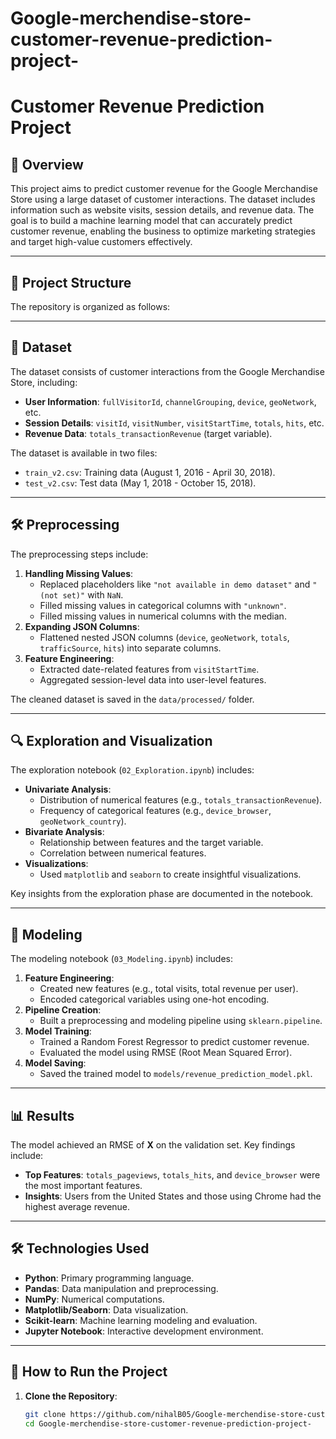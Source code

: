 # Google-merchendise-store-customer-revenue-prediction-project-

# Customer Revenue Prediction Project

## 📌 Overview
This project aims to predict customer revenue for the Google Merchandise Store using a large dataset of customer interactions. The dataset includes information such as website visits, session details, and revenue data. The goal is to build a machine learning model that can accurately predict customer revenue, enabling the business to optimize marketing strategies and target high-value customers effectively.

---

## 🚀 Project Structure
The repository is organized as follows:


---

## 📂 Dataset
The dataset consists of customer interactions from the Google Merchandise Store, including:
- **User Information**: `fullVisitorId`, `channelGrouping`, `device`, `geoNetwork`, etc.
- **Session Details**: `visitId`, `visitNumber`, `visitStartTime`, `totals`, `hits`, etc.
- **Revenue Data**: `totals_transactionRevenue` (target variable).

The dataset is available in two files:
- `train_v2.csv`: Training data (August 1, 2016 - April 30, 2018).
- `test_v2.csv`: Test data (May 1, 2018 - October 15, 2018).

---

## 🛠️ Preprocessing
The preprocessing steps include:
1. **Handling Missing Values**:
   - Replaced placeholders like `"not available in demo dataset"` and `"(not set)"` with `NaN`.
   - Filled missing values in categorical columns with `"unknown"`.
   - Filled missing values in numerical columns with the median.
2. **Expanding JSON Columns**:
   - Flattened nested JSON columns (`device`, `geoNetwork`, `totals`, `trafficSource`, `hits`) into separate columns.
3. **Feature Engineering**:
   - Extracted date-related features from `visitStartTime`.
   - Aggregated session-level data into user-level features.

The cleaned dataset is saved in the `data/processed/` folder.

---

## 🔍 Exploration and Visualization
The exploration notebook (`02_Exploration.ipynb`) includes:
- **Univariate Analysis**:
  - Distribution of numerical features (e.g., `totals_transactionRevenue`).
  - Frequency of categorical features (e.g., `device_browser`, `geoNetwork_country`).
- **Bivariate Analysis**:
  - Relationship between features and the target variable.
  - Correlation between numerical features.
- **Visualizations**:
  - Used `matplotlib` and `seaborn` to create insightful visualizations.

Key insights from the exploration phase are documented in the notebook.

---

## 🤖 Modeling
The modeling notebook (`03_Modeling.ipynb`) includes:
1. **Feature Engineering**:
   - Created new features (e.g., total visits, total revenue per user).
   - Encoded categorical variables using one-hot encoding.
2. **Pipeline Creation**:
   - Built a preprocessing and modeling pipeline using `sklearn.pipeline`.
3. **Model Training**:
   - Trained a Random Forest Regressor to predict customer revenue.
   - Evaluated the model using RMSE (Root Mean Squared Error).
4. **Model Saving**:
   - Saved the trained model to `models/revenue_prediction_model.pkl`.

---

## 📊 Results
The model achieved an RMSE of **X** on the validation set. Key findings include:
- **Top Features**: `totals_pageviews`, `totals_hits`, and `device_browser` were the most important features.
- **Insights**: Users from the United States and those using Chrome had the highest average revenue.

---

## 🛠️ Technologies Used
- **Python**: Primary programming language.
- **Pandas**: Data manipulation and preprocessing.
- **NumPy**: Numerical computations.
- **Matplotlib/Seaborn**: Data visualization.
- **Scikit-learn**: Machine learning modeling and evaluation.
- **Jupyter Notebook**: Interactive development environment.

---

## 🚀 How to Run the Project
1. **Clone the Repository**:
   ```bash
   git clone https://github.com/nihalB05/Google-merchendise-store-customer-revenue-prediction-project-.git
   cd Google-merchendise-store-customer-revenue-prediction-project-
